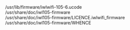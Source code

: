 /usr/lib/firmware/iwlwifi-105-6.ucode  
/usr/share/doc/iwl105-firmware  
/usr/share/doc/iwl105-firmware/LICENCE.iwlwifi\_firmware  
/usr/share/doc/iwl105-firmware/WHENCE  
